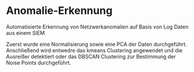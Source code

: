 # Anomalie-Erkennung
Automatisierte Erkennung von Netzwerkanomalien auf Basis von Log Daten aus einem SIEM

Zuerst wurde eine Normalisierung sowie eine PCA der Daten durchgeführt. 
Anschließend wird entwedre das kmeans Clustering angewendet und die Ausreißer detektiert oder das DBSCAN Clustering zur Bestimmung der Noise Points durchgeführt.
